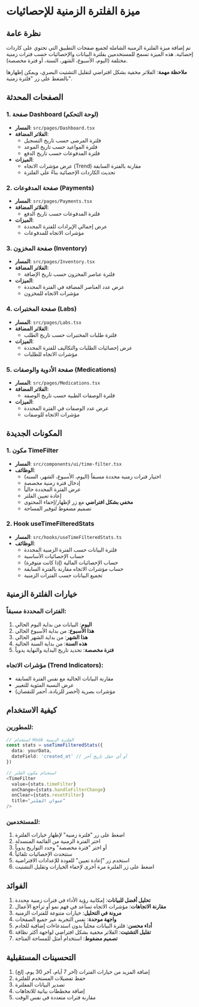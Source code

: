 # ميزة الفلترة الزمنية للإحصائيات

## نظرة عامة

تم إضافة ميزة الفلترة الزمنية الشاملة لجميع صفحات التطبيق التي تحتوي على كاردات إحصائية. هذه الميزة تسمح للمستخدمين بفلترة البيانات والإحصائيات حسب فترات زمنية مختلفة (اليوم، الأسبوع، الشهر، السنة، أو فترة مخصصة).

**ملاحظة مهمة**: الفلاتر مخفية بشكل افتراضي لتقليل التشتيت البصري، ويمكن إظهارها بالضغط على زر "فلترة زمنية".

## الصفحات المحدثة

### 1. صفحة Dashboard (لوحة التحكم)
- **المسار**: `src/pages/Dashboard.tsx`
- **الفلاتر المضافة**:
  - فلترة المرضى حسب تاريخ التسجيل
  - فلترة المواعيد حسب تاريخ الموعد
  - فلترة المدفوعات حسب تاريخ الدفع
- **الميزات**:
  - عرض مؤشرات الاتجاه (Trend) مقارنة بالفترة السابقة
  - تحديث الكاردات الإحصائية بناءً على الفلترة

### 2. صفحة المدفوعات (Payments)
- **المسار**: `src/pages/Payments.tsx`
- **الفلاتر المضافة**:
  - فلترة المدفوعات حسب تاريخ الدفع
- **الميزات**:
  - عرض إجمالي الإيرادات للفترة المحددة
  - مؤشرات الاتجاه للمدفوعات

### 3. صفحة المخزون (Inventory)
- **المسار**: `src/pages/Inventory.tsx`
- **الفلاتر المضافة**:
  - فلترة عناصر المخزون حسب تاريخ الإضافة
- **الميزات**:
  - عرض عدد العناصر المضافة في الفترة المحددة
  - مؤشرات الاتجاه للمخزون

### 4. صفحة المختبرات (Labs)
- **المسار**: `src/pages/Labs.tsx`
- **الفلاتر المضافة**:
  - فلترة طلبات المختبرات حسب تاريخ الطلب
- **الميزات**:
  - عرض إحصائيات الطلبات والتكاليف للفترة المحددة
  - مؤشرات الاتجاه للطلبات

### 5. صفحة الأدوية والوصفات (Medications)
- **المسار**: `src/pages/Medications.tsx`
- **الفلاتر المضافة**:
  - فلترة الوصفات الطبية حسب تاريخ الوصفة
- **الميزات**:
  - عرض عدد الوصفات في الفترة المحددة
  - مؤشرات الاتجاه للوصفات

## المكونات الجديدة

### 1. مكون TimeFilter
- **المسار**: `src/components/ui/time-filter.tsx`
- **الوظائف**:
  - اختيار فترات زمنية محددة مسبقاً (اليوم، الأسبوع، الشهر، السنة)
  - إدخال فترة زمنية مخصصة
  - عرض الفترة المحددة حالياً
  - إعادة تعيين الفلتر
  - **مخفي بشكل افتراضي** مع زر لإظهار/إخفاء المحتوى
  - تصميم مضغوط لتوفير المساحة

### 2. Hook useTimeFilteredStats
- **المسار**: `src/hooks/useTimeFilteredStats.ts`
- **الوظائف**:
  - فلترة البيانات حسب الفترة الزمنية المحددة
  - حساب الإحصائيات الأساسية
  - حساب الإحصائيات المالية (إذا كانت متوفرة)
  - حساب مؤشرات الاتجاه مقارنة بالفترة السابقة
  - تجميع البيانات حسب الفترات الزمنية

## خيارات الفلترة الزمنية

### الفترات المحددة مسبقاً:
1. **اليوم**: البيانات من بداية اليوم الحالي
2. **هذا الأسبوع**: من بداية الأسبوع الحالي
3. **هذا الشهر**: من بداية الشهر الحالي
4. **هذه السنة**: من بداية السنة الحالية
5. **فترة مخصصة**: تحديد تاريخ البداية والنهاية يدوياً

### مؤشرات الاتجاه (Trend Indicators):
- مقارنة البيانات الحالية مع نفس الفترة السابقة
- عرض النسبة المئوية للتغيير
- مؤشرات بصرية (أخضر للزيادة، أحمر للنقصان)

## كيفية الاستخدام

### للمطورين:

```typescript
// استخدام Hook الفلترة الزمنية
const stats = useTimeFilteredStats({
  data: yourData,
  dateField: 'created_at' // أو أي حقل تاريخ آخر
})

// استخدام مكون الفلتر
<TimeFilter
  value={stats.timeFilter}
  onChange={stats.handleFilterChange}
  onClear={stats.resetFilter}
  title="عنوان الفلتر"
/>
```

### للمستخدمين:
1. اضغط على زر "فلترة زمنية" لإظهار خيارات الفلترة
2. اختر الفترة الزمنية من القائمة المنسدلة
3. أو اختر "فترة مخصصة" وحدد التواريخ يدوياً
4. ستتحدث الإحصائيات تلقائياً
5. استخدم زر "إعادة تعيين" للعودة للإعدادات الافتراضية
6. اضغط على زر الفلترة مرة أخرى لإخفاء الخيارات وتقليل التشتيت

## الفوائد

1. **تحليل أفضل للبيانات**: إمكانية رؤية الأداء في فترات زمنية محددة
2. **مقارنة الاتجاهات**: مؤشرات الاتجاه تساعد في فهم نمو أو تراجع الأعمال
3. **مرونة في التحليل**: خيارات متنوعة للفترات الزمنية
4. **واجهة موحدة**: نفس التجربة عبر جميع الصفحات
5. **أداء محسن**: فلترة البيانات محلياً بدون استدعاءات إضافية للخادم
6. **تقليل التشتيت**: الفلاتر مخفية بشكل افتراضي لواجهة أكثر نظافة
7. **تصميم مضغوط**: استخدام أمثل للمساحة المتاحة

## التحسينات المستقبلية

1. إضافة المزيد من خيارات الفترات (آخر 7 أيام، آخر 30 يوم، إلخ)
2. حفظ تفضيلات المستخدم للفلترة
3. تصدير البيانات المفلترة
4. إضافة مخططات بيانية للاتجاهات
5. مقارنة فترات متعددة في نفس الوقت

